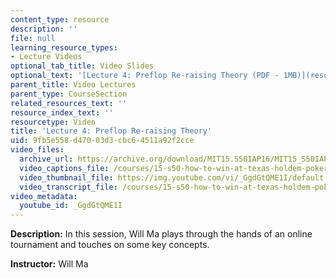 ```yaml
---
content_type: resource
description: ''
file: null
learning_resource_types:
- Lecture Videos
optional_tab_title: Video Slides
optional_text: '[Lecture 4: Preflop Re-raising Theory (PDF - 1MB)](resources/mit15_s50iap16_l4)'
parent_title: Video Lectures
parent_type: CourseSection
related_resources_text: ''
resource_index_text: ''
resourcetype: Video
title: 'Lecture 4: Preflop Re-raising Theory'
uid: 9fb5e558-d470-03d3-cbc6-4511a92f2cce
video_files:
  archive_url: https://archive.org/download/MIT15.S50IAP16/MIT15_S50IAP16_L4_300k.mp4
  video_captions_file: /courses/15-s50-how-to-win-at-texas-holdem-poker-january-iap-2016/83991d2e50a752aa82eaca58725ef6a0_GgdGtQME1I.vtt
  video_thumbnail_file: https://img.youtube.com/vi/_GgdGtQME1I/default.jpg
  video_transcript_file: /courses/15-s50-how-to-win-at-texas-holdem-poker-january-iap-2016/bfbd0df94ed6538b710070855ff2d5b6_GgdGtQME1I.pdf
video_metadata:
  youtube_id: _GgdGtQME1I
---
```


**Description:** In this session, Will Ma plays through the hands of an online tournament and touches on some key concepts.

**Instructor:** Will Ma
